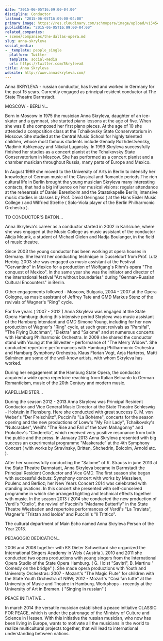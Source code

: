 ```yaml
---
date: "2015-06-05T16:09:00-04:00"
discipline: Conductor
lastmod: "2015-06-05T16:09:00-04:00"
primary_image: https://res.cloudinary.com/schmopera/image/upload/v1545409169/media/webhook-uploads/1433534874578/Anna.jpg.jpg
publishDate: "2015-06-05T16:09:00-04:00"
related_companies:
- scene/companies/the-dallas-opera.md
slug: anna-skryleva
social_media:
- _template: people_single
  platform: Twitter
  template: social-media
  url: https://twitter.com/SkrylevaA
title: Anna Skryleva
website: http://www.annaskryleva.com/
---
```


Anna SKRYLEVA - russian conductor, has lived and worked in Germany for the past 15 years. Currently engaged as principal resident conductor at The State Theatre Darmstadt.
 
MOSCOW - BERLIN...
 
Born in Moscow in 1975 the musician Anna Skryleva, daughter of an ice-skater and a gymnast, she started piano lessons at the age of five. When she was 8 she composed her first piano pieces. At the age of 10 she attended a composition class at the Tchaikovsky State Conservatorium in Moscow. She studied at the Central Music School for highly talented children, whose most famous students include Genady Rozhdestvensky, Vladimir Ashkenazy and Nikolai Lugansky. In 1999 Skryleva successfully finished her studies as a concert pianist at the Tchaikovsky State Conservatorium in Moscow. She has performed as a concert pianist and a chamber musician throughout Russia, many parts of Europe and Mexico.

In August 1999 she moved to the University of Arts in Berlin to intensify her knowledge of German music of the Classical and Romantic periods.The rich cultural life in Berlin brought the young musician Skryleva many interesting contacts, that had a big influence on her musical visions: regular attendance at the rehearsals of Daniel Barenboim and the Staatskapelle Berlin; intensive music studies in classes by Prof. David Geringass ( at the Hans Eisler Music College ) and Wilfried Strehle ( Solo-Viola player of the Berlin Philharmonic Orchestra ).
 
TO CONDUCTOR'S BATON...
 
Anna Skryleva's career as a conductor started in 2002 in Karlsruhe, where she was engaged at the Music College as music assistant of the conductor Alicja Mounk, a student of Michael Gielen and Nadja Boulanger, in the field of music theatre.
 
Since 2003 the young conductor has been working at opera houses in Germany. She learnt her conducting technique in Dusseldorf from Prof. Lutz Herbig. 2003 she was engaged as music assistant at the Festival "Cervantino" in Mexico for a production of Wolfgang's Rihm's opera "The conquest of Mexico". In the same year she was the initiator and director of the international festival "Art without boundaries" during "German-Russian Cultural Encounters" in Berlin.

Other engagements followed - Moscow, Bulgaria, 2004 - 2007 at the Opera Cologne, as music assistant of Jeffrey Tate and GMD Markus Stenz of the revivals of Wagner's "Ring" cycle. 
 
For five years ( 2007 - 2012 ) Anna Skryleva was engaged at the State Opera Hamburg: during this intensive period Skryleva was music assistant of the Hamburg Intendant and GMD Simone Young, including for her new production of Wagner's "Ring" cycle, at such great revivals as "Parsifal", "The Flying Dutchman", "Elektra" and "Salome" and at numerous concerts with Hamburg Philharmonic Orchestra. In 2009 she shared the conductor stand with Young at the Silvester - performance of "The Merry Widow". She conducted repertoire performances with Hamburg Philharmonic Orchestra and Hamburg Symphony Orchestra. Klaus Florian Vogt, Anja Harteros, Matti Salminen are some of the well-know artists, with whom Skryleva has worked.
 
During her engagement at the Hamburg State Opera, the conductor acquired a wide opera repertoire reaching from Italian Belcanto to German Romanticism, music of the 20th Century and modern music.
 
KAPELLMEISTER...
 
During the season 2012 - 2013 Anna Skryleva was Principal Resident Conductor and Vice General Music Director at the State Theatre Schleswig - Holstein in Flensburg. Here she conducted with great success C. M. von Weber's "Der Freischütz", Puccini's "La Bohéme", concerts for the season opening and the new productions of Loew's "My Fair Lady", Tchaikovsky's "Nutcracker", Weill's "The Rise and Fall of the town Mahagonny" and Prokofiev's "Cinderella", which received very positive resonance from both the public and the press.
In January 2013 Anna Skryleva presented with big success an experimental programme "Maskerade" at the 4th Symphony Concert ( with works by Stravinsky, Britten, Shchedrin, Bolcolm, Arnold etc. ).
 
After her successfully conducting the "Salome" of R. Strauss in june 2013 at the State Theatre Darmstadt, Anna Skryleva became in Darmstadt the Principal Resident Conductor and Vice GMD. The first season she began with successful debuts: Symphony concert with works by Messiaen, Poulenc and Berlioz; her New Years Concert 2014 was celebrated with standing ovations. In this concert she presented with self-conceived programme in which she arranged lighting and technical effects together with music. In the season 2013 / 2014 she conducted the new production of Verdi's "Otello", the revival of Puccini's "Madame Butterfly" in the State Theatre Wiesbaden and repertoire performances of Verdi's "La Traviata", Wagner's "Tristan and Isolde" and Puccini's "Il Trittico".
 
The cultural department of Main Echo named Anna Skryleva Person of the Year 2013.
 
PEDAGOGIC DEDICATION...
 
2006 and 2008 together with KS Dieter Schweikard she organized the International Singers Academy in Wels ( Austria ). 2010 and 2011 she conducted two opera productions with young singers from the International Opera Studio of the State Opera Hamburg. ( G. Holst "Savitri", B. Martinu " Comedy on the bridge" ). She made opera productions with Youth and University Orchestras: 2007 - Mozart's "The Magic Flute" for children with the State Youth Orchestra of NRW; 2012 - Mozart's "Cosi fan tutte" at the University of Music and Theatre in Hamburg. Workshops - recently at the University of Art in Bremen. ( "Singing in russian" )
 
PEACE INITIATIVE...
 
In march 2014 the versatile musician established a peace initiative CLASSIC FOR PEACE, which is under the patronage of the Ministry of Culture and Science in Hessen. With this initiative the russian musician, who now has been living in Europe, wants to motivate all the musicians in the world to realize multicultural projects together, that will lead to international understanding between nations.
